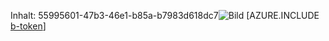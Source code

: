 Inhalt: 55995601-47b3-46e1-b85a-b7983d618dc7![Bild](80a3ed18-df77-4dc7-959c-94c65ede8d90.png)
[AZURE.INCLUDE [b-token](5c25ba4c-f165-4042-ad37-9a102c5755ce.md)]
